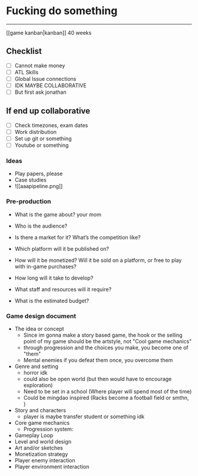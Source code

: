 # Fucking do something
---
[[game kanban|kanban]]
40 weeks
## Checklist
- [ ] Cannot make money
- [ ] ATL Skills
- [ ] Global Issue connections
- [ ] IDK MAYBE COLLABORATIVE
- [ ] But first ask jonathan

## If end up collaborative
- [ ] Check timezones, exam dates
- [ ] Work distribution
- [ ] Set up git or something
- [ ] Youtube or something

### Ideas
- Play papers, please
- Case studies
- ![[aaapipeline.png]]

### Pre-production
-   What is the game about?
your mom

-   Who is the audience?
-   Is there a market for it? What’s the competition like?
-   Which platform will it be published on?
-   How will it be monetized? Will it be sold on a platform, or free to play with in-game purchases?
-   How long will it take to develop? 
-   What staff and resources will it require?
-   What is the estimated budget?

### Game design document
-   The idea or concept
	- Since im gonna make a story based game, the hook or the selling point of my game should be the artstyle, not "Cool game mechanics"
	- through progression and the choices you make, you become one of "them"
	- Mental enemies if you defeat them once, you overcome them
-   Genre and setting
	- horror idk
	- could also be open world (but then would have to encourage exploration)
	- Need to be set in a school (Where player will spend most of the time)
	- Could be mingdao inspired (Racks become a football field or smthn, )
-   Story and characters
	-   player is maybe transfer student or something idk
-   Core game mechanics
	-   Progression system: 
-   Gameplay Loop
-   Level and world design
-   Art and/or sketches
-   Monetization strategy
-   Player enemy interaction
-   Player environment interaction


